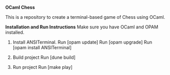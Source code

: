 **OCaml Chess**

This is a repository to create a terminal-based game of Chess using OCaml.

**Installation and Run Instructions**
Make sure you have OCaml and OPAM installed. 

1. Install ANSITerminal. 
  Run [opam update]
  Run [opam upgrade]
  Run [opam install ANSITerminal]

2. Build project
  Run [dune build]

3. Run project 
  Run [make play]
